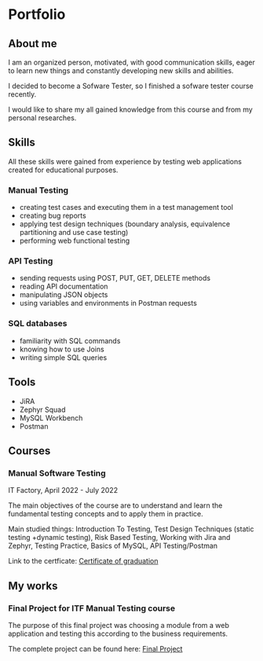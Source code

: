 # Portfolio

## About me

I am an organized person, motivated, with good communication skills, eager to learn new things and constantly developing new skills and abilities. 

I decided to become a Sofware Tester, so I finished a sofware tester course recently. 

I would like to share my all gained knowledge from this course and from my personal researches.

## Skills

All these skills were gained from experience by testing web applications created for educational purposes.

### Manual Testing

* creating test cases and executing them in a test management tool
* creating bug reports 
* applying test design techniques (boundary analysis, equivalence partitioning and use case testing)
* performing web functional testing 

### API Testing

* sending requests using POST, PUT, GET, DELETE methods
* reading API documentation
* manipulating JSON objects
* using variables and environments in Postman requests

### SQL databases

* familiarity with SQL commands
* knowing how to use Joins
* writing simple SQL queries


## Tools
* JiRA
* Zephyr Squad
* MySQL Workbench
* Postman

## Courses

### Manual Software Testing

IT Factory, April 2022 - July 2022

The main objectives of the course are to understand and learn the fundamental testing concepts and to apply them in practice.

Main studied things: Introduction To Testing, Test Design Techniques (static testing +dynamic testing), Risk Based Testing, Working with Jira and Zephyr, Testing Practice, Basics of MySQL, API Testing/Postman

Link to the certficate: [Certificate of graduation](https://github.com/matyasmelinda/images-in-readme/blob/7993dac0d16b2f8ea11282c74005cab605f540b5/M%C3%A1ty%C3%A1s%20Melinda%20-%20Testare%20Manuala%20Diploma%20IT%20Factory%20(1).pdf)

## My works

### Final Project for ITF Manual Testing course

The purpose of this final project was choosing a module from a web application and testing this according to the business requirements.

The complete project can be found here: [Final Project](https://github.com/matyasmelinda/manual_testing_portofolio/tree/main/Final%20Project)
